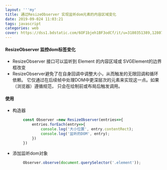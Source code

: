 ```yaml
---
layout: '''my'
title: 通过ResizeObserver 实现监听dom元素的内容区域变化
date: 2019-09-024 11:03:21
tags: javascript
categories: web
cover: https://dss1.bdstatic.com/6OF1bjeh1BF3odCf/it/u=3180351389,1280720565&fm=85&app=92&f=PNG?w=121&h=75&s=6BA43A62CEB11FA31094855F0000C0A0
---
```

#### ResizeObserver 监控dom标签变化

- ResizeObserver  接口可以监听到 Element 的内容区域或 SVGElement的边界框改变
- ResizeObserver避免了在自身回调中调整大小，从而触发的无限回调和循环依赖。
它仅通过在后续帧中处理DOM中更深层次的元素来实现这一点。如果（浏览器）遵循规范，
只会在绘制前或布局后触发调用。

#### 使用
- 构造器
```javascript
		const Observer =new ResizeObserver(entries=>{
			entries.forEach(entry=>{
				console.log('大小位置', entry.contentRect);
				console.log('监听的DOM', entry);
			})
		})
```

- 添加监听dom对象

```javascript
        Observer.observe(document.querySelector('.element'));
```

